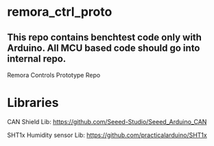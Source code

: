 # remora_ctrl_proto
## This repo contains benchtest code only with Arduino. All MCU based code should go into internal repo.

Remora Controls Prototype Repo




# Libraries 

CAN Shield Lib:
 https://github.com/Seeed-Studio/Seeed_Arduino_CAN


SHT1x Humidity sensor Lib:
 https://github.com/practicalarduino/SHT1x 
